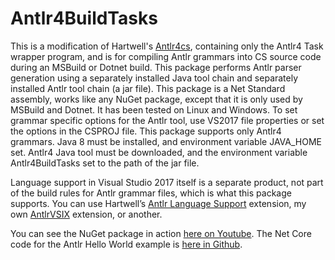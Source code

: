 # Antlr4BuildTasks

This is a modification of Hartwell's [Antlr4cs](https://github.com/tunnelvisionlabs/antlr4cs),
containing only the Antlr4 Task wrapper program, and is for compiling Antlr grammars into CS
source code during an MSBuild or Dotnet build. This package performs Antlr parser generation using a separately installed
Java tool chain and separately installed Antlr tool chain (a jar file).
This package is a Net Standard assembly, works like any NuGet package, except that it is only
used by MSBuild and Dotnet. It has been tested on Linux and Windows.
To set grammar specific options for the Antlr tool, use VS2017 file properties or set the options in the CSPROJ file.
This package supports only Antlr4 grammars.
Java 8 must be installed, and environment variable JAVA_HOME set. Antlr4 Java tool must be downloaded, and the
environment variable Antlr4BuildTasks set to the path of the jar file. 

Language support in Visual Studio 2017 itself is a separate product, not part of the build rules for Antlr grammar files,
which is what this package supports. You can use Hartwell’s [Antlr Language Support](https://marketplace.visualstudio.com/items?itemName=SamHarwell.ANTLRLanguageSupport)
extension, my own [AntlrVSIX](https://marketplace.visualstudio.com/items?itemName=KenDomino.AntlrVSIX) extension, or another.

You can see the NuGet package in action [here on Youtube](https://www.youtube.com/watch?v=Flfequp_Dy4).
The Net Core code for the Antlr Hello World example is [here in Github](https://github.com/kaby76/AntlrHW).

